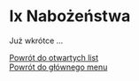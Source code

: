 # <span class="status status-list"><span class="status status-list">Ix</span> Nabożeństwa</span>
Już wkrótce ...

[Powrót do otwartych list](jak_zaczac_czyli_o_otwartych_listach.md)  
[Powrót do głównego menu](index.md)
